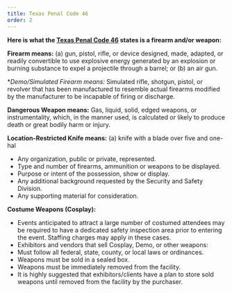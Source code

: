 ```yaml
---
title: Texas Penal Code 46
order: 2
---
```


**Here is what the [Texas Penal Code 46](https://statutes.capitol.texas.gov/Docs/PE/htm/PE.46.htm) states is a firearm and/or weapon:**

**Firearm means:** (a) gun, pistol, rifle, or device designed, made, adapted, or readily convertible to use explosive energy generated by an explosion or burning substance to expel a projectile through a barrel; or (b) an air gun.

**Demo/Simulated Firearm means:* Simulated rifle, shotgun, pistol, or revolver that has been manufactured to resemble actual firearms modified by the manufacturer to be incapable of firing or discharge.

**Dangerous Weapon means:** Gas, liquid, solid, edged weapons, or instrumentality, which, in the manner used, is calculated or likely to produce death or great bodily harm or injury.

**Location-Restricted Knife means:** (a) knife with a blade over five and one-hal		 	

- Any organization, public or private, represented.	
- Type and number of firearms, ammunition or weapons to be displayed.	
- Purpose or intent of the possession, show or display.	
- Any additional background requested by the Security and Safety Division.	
- Any supporting material for consideration.
					
**Costume Weapons (Cosplay):**

- Events anticipated to attract a large number of costumed attendees may be required to have a dedicated safety inspection area prior to entering the event. Staffing charges may apply in these cases.
- Exhibitors and vendors that sell Cosplay, Demo, or other weapons:
 - Must follow all federal, state, county, or local laws or ordinances.
 - Weapons must be sold in a sealed box.
 - Weapons must be immediately removed from the facility.
 - It is highly suggested that exhibitors/clients have a plan to store sold weapons until removed from the facility by the purchaser. 
